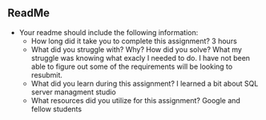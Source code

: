 
## ReadMe
- Your readme should include the following information:
	- How long did it take you to complete this assignment?
	3 hours
	- What did you struggle with? Why? How did you solve?
	What my struggle was knowing what exacly I needed to do. I have not 
	been able to figure out some of the requirements will be looking to 
	resubmit.
	- What did you learn during this assignment?
	I learned a bit about SQL server managment studio
    - What resources did you utilize for this assignment?
	Google and fellow students

